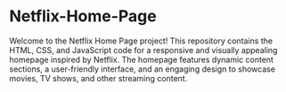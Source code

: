 # Netflix-Home-Page
Welcome to the Netflix Home Page project! This repository contains the HTML, CSS, and JavaScript code for a responsive and visually appealing homepage inspired by Netflix. The homepage features dynamic content sections, a user-friendly interface, and an engaging design to showcase movies, TV shows, and other streaming content.

